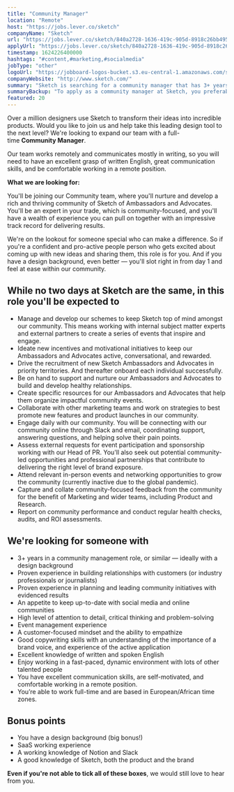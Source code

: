 ```yaml
---
title: "Community Manager"
location: "Remote"
host: "https://jobs.lever.co/sketch"
companyName: "Sketch"
url: "https://jobs.lever.co/sketch/840a2728-1636-419c-905d-8918c26bb495"
applyUrl: "https://jobs.lever.co/sketch/840a2728-1636-419c-905d-8918c26bb495/apply"
timestamp: 1624226400000
hashtags: "#content,#marketing,#socialmedia"
jobType: "other"
logoUrl: "https://jobboard-logos-bucket.s3.eu-central-1.amazonaws.com/sketch"
companyWebsite: "http://www.sketch.com/"
summary: "Sketch is searching for a community manager that has 3+ years in a community management role, or similar — ideally with a design background."
summaryBackup: "To apply as a community manager at Sketch, you preferably need to have some knowledge of: #ui/ux, #branding, #marketing."
featured: 20
---
```


Over a million designers use Sketch to transform their ideas into incredible products. Would you like to join us and help take this leading design tool to the next level? We're looking to expand our team with a full-time **Community Manager**.

Our team works remotely and communicates mostly in writing, so you will need to have an excellent grasp of written English, great communication skills, and be comfortable working in a remote position.

**What we are looking for:**

You'll be joining our Community team, where you'll nurture and develop a rich and thriving community of Sketch of Ambassadors and Advocates. You'll be an expert in your trade, which is community-focused, and you'll have a wealth of experience you can pull on together with an impressive track record for delivering results.

We're on the lookout for someone special who can make a difference. So if you're a confident and pro-active people person who gets excited about coming up with new ideas and sharing them, this role is for you. And if you have a design background, even better — you'll slot right in from day 1 and feel at ease within our community.

## While no two days at Sketch are the same, in this role you'll be expected to

*   Manage and develop our schemes to keep Sketch top of mind amongst our community. This means working with internal subject matter experts and external partners to create a series of events that inspire and engage.
*   Ideate new incentives and motivational initiatives to keep our Ambassadors and Advocates active, conversational, and rewarded.
*   Drive the recruitment of new Sketch Ambassadors and Advocates in priority territories. And thereafter onboard each individual successfully.
*   Be on hand to support and nurture our Ambassadors and Advocates to build and develop healthy relationships.
*   Create specific resources for our Ambassadors and Advocates that help them organize impactful community events.
*   Collaborate with other marketing teams and work on strategies to best promote new features and product launches in our community.
*   Engage daily with our community. You will be connecting with our community online through Slack and email, coordinating support, answering questions, and helping solve their pain points.
*   Assess external requests for event participation and sponsorship working with our Head of PR. You'll also seek out potential community-led opportunities and professional partnerships that contribute to delivering the right level of brand exposure.
*   Attend relevant in-person events and networking opportunities to grow the community (currently inactive due to the global pandemic).
*   Capture and collate community-focused feedback from the community for the benefit of Marketing and wider teams, including Product and Research.
*   Report on community performance and conduct regular health checks, audits, and ROI assessments.

## We're looking for someone with

*   3+ years in a community management role, or similar — ideally with a design background
*   Proven experience in building relationships with customers (or industry professionals or journalists)
*   Proven experience in planning and leading community initiatives with evidenced results
*   An appetite to keep up-to-date with social media and online communities
*   High level of attention to detail, critical thinking and problem-solving
*   Event management experience
*   A customer-focused mindset and the ability to empathize
*   Good copywriting skills with an understanding of the importance of a brand voice, and experience of the active application
*   Excellent knowledge of written and spoken English
*   Enjoy working in a fast-paced, dynamic environment with lots of other talented people
*   You have excellent communication skills, are self-motivated, and comfortable working in a remote position.
*   You’re able to work full-time and are based in European/African time zones.

## Bonus points

*   You have a design background (big bonus!)
*   SaaS working experience
*   A working knowledge of Notion and Slack
*   A good knowledge of Sketch, both the product and the brand

**Even if you're not able to tick all of these boxes**, we would still love to hear from you.
